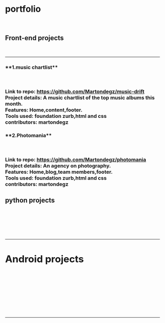 **<h1>portfolio</h1>**<br />


**<h2>Front-end projects</h2>**<br />
<hr />


<h3>**1.music chartlist**<h3><br />

**Link to repo:**  https://github.com/Martondegz/music-drift<br />
**Project details:** A music chartlist of the top music albums this month.<br />
**Features:**  Home,content,footer.<br />
**Tools used:**  foundation zurb,html and css<br />
**contributors:**  martondegz



<h3>**2.Photomania**<h3><br />

**Link to repo:**  https://github.com/Martondegz/photomania<br />
**Project details:**  An agency on photography.<br />
**Features:**  Home,blog,team members,footer.<br />
**Tools used:** foundation zurb,html and css<br />
**contributors:**  martondegz



**<h2>python projects<h2>**<br />
<hr />

**<h2> Android projects<h2>**<br />
<hr />
